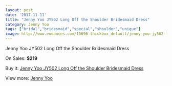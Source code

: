 ```yaml
---
layout: post
date: '2017-11-11'
title: "Jenny Yoo JY502 Long Off the Shoulder Bridesmaid Dress"
category: Jenny Yoo
tags: ["bridal","bridesmaid","special","shoulder","unique"]
image: http://www.eudances.com/10696-thickbox_default/jenny-yoo-jy502-long-off-the-shoulder-bridesmaid-dress.jpg
---
```

Jenny Yoo JY502 Long Off the Shoulder Bridesmaid Dress

On Sales: **$219**
<a href="https://www.eudances.com/en/jenny-yoo/3432-jenny-yoo-jy502-long-off-the-shoulder-bridesmaid-dress.html"><amp-img layout="responsive" width="600" height="600" src="//www.eudances.com/10696-thickbox_default/jenny-yoo-jy502-long-off-the-shoulder-bridesmaid-dress.jpg" alt="Jenny Yoo JY502 Long Off the Shoulder Bridesmaid Dress 0" /></a>
<a href="https://www.eudances.com/en/jenny-yoo/3432-jenny-yoo-jy502-long-off-the-shoulder-bridesmaid-dress.html"><amp-img layout="responsive" width="600" height="600" src="//www.eudances.com/10699-thickbox_default/jenny-yoo-jy502-long-off-the-shoulder-bridesmaid-dress.jpg" alt="Jenny Yoo JY502 Long Off the Shoulder Bridesmaid Dress 1" /></a>
<a href="https://www.eudances.com/en/jenny-yoo/3432-jenny-yoo-jy502-long-off-the-shoulder-bridesmaid-dress.html"><amp-img layout="responsive" width="600" height="600" src="//www.eudances.com/10698-thickbox_default/jenny-yoo-jy502-long-off-the-shoulder-bridesmaid-dress.jpg" alt="Jenny Yoo JY502 Long Off the Shoulder Bridesmaid Dress 2" /></a>
<a href="https://www.eudances.com/en/jenny-yoo/3432-jenny-yoo-jy502-long-off-the-shoulder-bridesmaid-dress.html"><amp-img layout="responsive" width="600" height="600" src="//www.eudances.com/10697-thickbox_default/jenny-yoo-jy502-long-off-the-shoulder-bridesmaid-dress.jpg" alt="Jenny Yoo JY502 Long Off the Shoulder Bridesmaid Dress 3" /></a>

Buy it: [Jenny Yoo JY502 Long Off the Shoulder Bridesmaid Dress](https://www.eudances.com/en/jenny-yoo/3432-jenny-yoo-jy502-long-off-the-shoulder-bridesmaid-dress.html "Jenny Yoo JY502 Long Off the Shoulder Bridesmaid Dress")

View more: [Jenny Yoo](https://www.eudances.com/en/63-Jenny-Yoo "Jenny Yoo")